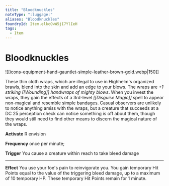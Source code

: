 ```yaml
---
title: "Bloodknuckles"
noteType: ":luggage:"
aliases: "Bloodknuckles"
foundryId: Item.elkcCwW5jI7YlIeH
tags:
  - Item
---
```


# Bloodknuckles
![[icons-equipment-hand-gauntlet-simple-leather-brown-gold.webp|150]]

These thin cloth wraps, which are illegal to use in Highhelm's organized brawls, blend into the skin and add an edge to your blows. The wraps are _+1 striking [[Wounding]] handwraps of mighty blows_. When you invest the wraps, they gain the effects of a 3rd-level _[[Disguise Magic]]_ spell to appear non-magical and resemble simple bandages. Casual observers are unlikely to notice anything amiss with the wraps, but a creature that succeeds at a DC 25 perception check can notice something is off about them, though they would still need to find other means to discern the magical nature of the wraps.

**Activate** R envision

**Frequency** once per minute;

**Trigger** You cause a creature within reach to take bleed damage

* * *

**Effect** You use your foe's pain to reinvigorate you. You gain temporary Hit Points equal to the value of the triggering bleed damage, up to a maximum of 10 temporary HP. These temporary Hit Points remain for 1 minute.
